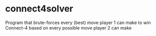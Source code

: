 # connect4solver
Program that brute-forces every (best) move player 1 can make to win Connect-4 based on every possible move player 2 can make
